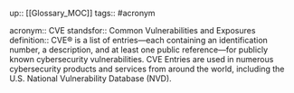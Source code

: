 up:: [[Glossary_MOC]]
tags:: #acronym 

acronym:: CVE
standsfor:: Common Vulnerabilities and Exposures
definition:: CVE® is a list of entries—each containing an identification number, a description, and at least one public reference—for publicly known cybersecurity vulnerabilities. CVE Entries are used in numerous cybersecurity products and services from around the world, including the U.S. National Vulnerability Database (NVD).
